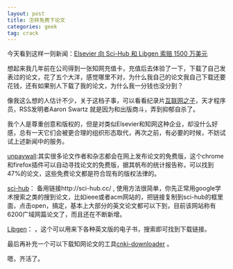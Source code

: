 ```yaml
---
layout: post
title: 怎样免费下论文
categories: geek
tag: crack
---
```


今天看到这样一则新闻：[Elsevier 向 Sci-Hub 和 Libgen 索赔 1500 万美元](http://www.solidot.org/story?sid=52459)

想起来我几年前在公司得到一张知网充值卡，充值后去体验了一下，下载了自己发表过的论文，花了五个大洋，感觉哪里不对，为什么我自己的论文我自己下载还要花钱，还有如果别人下载了我的论文，为什么我一分钱也没分到？

像我这么想的人估计不少，关于这档子事，可以看看纪录片[互联网之子](https://movie.douban.com/subject/25785114/)，天才程序员，RSS发明者Aaron Swartz 就是因为和出版商斗，弄到抑郁自杀了。

我个人是尊重创意和版权的，但是对类似Elsevier和知网这种企业，却没什么好感，总有一天它们会被更合理的组织形态取代，再次之前，有必要的时候，不妨试试上述新闻中的服务。

[unpaywall](http://unpaywall.org/):其实很多论文作者和杂志都会在网上发布论文的免费版，这个chrome和firefox插件可以自动寻找论文的免费版，据其帆布的统计报告称，可以找到47%的论文，这些免费论文都是符合现有的版权法律的。

[sci-hub](http://sci-hub.bz/)： 备用链接http://sci-hub.cc/ , 使用方法很简单，你先正常用google学术搜索之类的搜到论文，比如ieee或者acm网站的，把链接复制到sci-hub的框里面，点击open，搞定，基本上大部分的英文论文都可以下到，目前该网站称有6200广域网篇论文了，而且还在不断新增。

[Libgen](http://gen.lib.rus.ec/)：  ，这个可以用来下各种英文版的电子书，搜索即可找到下载链接。

最后再补充一个可以下载知网论文的工具[cnki-downloader](https://github.com/amyhaber/cnki-downloader) 。

嗯，齐活了。